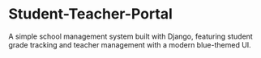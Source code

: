 # Student-Teacher-Portal
 A simple school management system built with Django, featuring student grade tracking and teacher management with a modern blue-themed UI.
